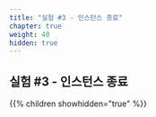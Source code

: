 ```yaml
---
title: "실험 #3 - 인스턴스 종료"
chapter: true
weight: 40
hidden: true
---
```


## 실험 #3 - 인스턴스 종료

{{% children showhidden="true" %}}
